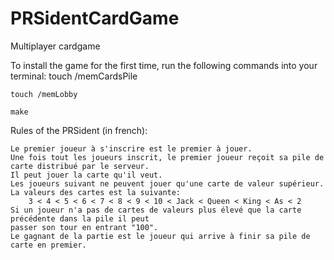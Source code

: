 # PRSidentCardGame
Multiplayer cardgame 


To install the game for the first time, run the following commands into your terminal:
    touch /memCardsPile  
    
    touch /memLobby  
    
    make


Rules of the PRSident (in french):

    Le premier joueur à s'inscrire est le premier à jouer. 
    Une fois tout les joueurs inscrit, le premier joueur reçoit sa pile de carte distribué par le serveur.
    Il peut jouer la carte qu'il veut. 
    Les joueurs suivant ne peuvent jouer qu'une carte de valeur supérieur.
    La valeurs des cartes est la suivante:
        3 < 4 < 5 < 6 < 7 < 8 < 9 < 10 < Jack < Queen < King < As < 2 
    Si un joueur n'a pas de cartes de valeurs plus élevé que la carte précédente dans la pile il peut
    passer son tour en entrant "100".
    Le gagnant de la partie est le joueur qui arrive à finir sa pile de carte en premier.



